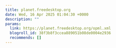```yaml
---
title: planet.freedesktop.org
date: Wed, 16 Apr 2025 01:04:30 +0000
description: ""
params:
  link: https://planet.freedesktop.org/opml.xml
  blogroll_id: 38f3b8f3ccea889051b08de0004e2936
  recommends: []
---
```

